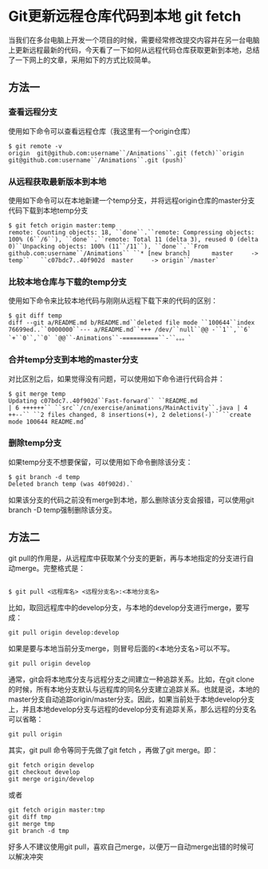 # Git更新远程仓库代码到本地 git fetch

当我们在多台电脑上开发一个项目的时候，需要经常修改提交内容并在另一台电脑上更新远程最新的代码，今天看了一下如何从远程代码仓库获取更新到本地，总结了一下网上的文章，采用如下的方式比较简单。

 

## 方法一

### 查看远程分支

使用如下命令可以查看远程仓库（我这里有一个origin仓库）

```
$ git remote -v
origin  git@github.com:username``/Animations``.git (fetch)``origin  git@github.com:username``/Animations``.git (push)`
```

 

### 从远程获取最新版本到本地

使用如下命令可以在本地新建一个temp分支，并将远程origin仓库的master分支代码下载到本地temp分支

```
$ git fetch origin master:temp
remote: Counting objects: 18, ``done``.``remote: Compressing objects: 100% (6``/6``), ``done``.``remote: Total 11 (delta 3), reused 0 (delta 0)``Unpacking objects: 100% (11``/11``), ``done``.``From github.com:username``/Animations`` ``* [new branch]      master     -> temp``   ``c07bdc7..40f902d  master     -> origin``/master`
```

 

### 比较本地仓库与下载的temp分支

使用如下命令来比较本地代码与刚刚从远程下载下来的代码的区别：

```
$ git diff temp
diff --git a/README.md b/README.md``deleted file mode ``100644``index 76699ed..``0000000``--- a/README.md``+++ /dev/``null``@@ -``1``,``6` `+``0``,``0` `@@``-Animations``-==========``-``。。。`
```

 

### 合并temp分支到本地的master分支

对比区别之后，如果觉得没有问题，可以使用如下命令进行代码合并：

```
$ git merge temp
Updating c07bdc7..40f902d``Fast-forward`` ``README.md                                                  | 6 ++++++`` ``src``/cn/exercise/animations/MainActivity``.java | 4 ++--`` ``2 files changed, 8 insertions(+), 2 deletions(-)`` ``create mode 100644 README.md`
```

 

### 删除temp分支

如果temp分支不想要保留，可以使用如下命令删除该分支：

```
$ git branch -d temp
Deleted branch temp (was 40f902d).`
```

如果该分支的代码之前没有merge到本地，那么删除该分支会报错，可以使用git branch -D temp强制删除该分支。

## 方法二

git pull的作用是，从远程库中获取某个分支的更新，再与本地指定的分支进行自动merge。完整格式是：

```

$ git pull <远程库名> <远程分支名>:<本地分支名>
```

比如，取回远程库中的develop分支，与本地的develop分支进行merge，要写成：

```
git pull origin develop:develop
```

如果是要与本地当前分支merge，则冒号后面的<本地分支名>可以不写。

```
git pull origin develop
```

通常，git会将本地库分支与远程分支之间建立一种追踪关系。比如，在git clone的时候，所有本地分支默认与远程库的同名分支建立追踪关系。也就是说，本地的master分支自动追踪origin/master分支。因此，如果当前处于本地develop分支上，并且本地develop分支与远程的develop分支有追踪关系，那么远程的分支名可以省略：

```
git pull origin
```

其实，git pull 命令等同于先做了git fetch ，再做了git merge。即：

```
git fetch origin develop
git checkout develop
git merge origin/develop
```

或者

```
git fetch origin master:tmp
git diff tmp 
git merge tmp
git branch -d tmp
```

好多人不建议使用git pull，喜欢自己merge，以便万一自动merge出错的时候可以解决冲突

